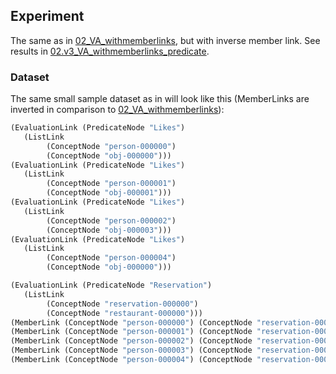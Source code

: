 ﻿## Experiment

The same as in [02_VA_withmemberlinks](../02_VA_withmemberlinks/),
but with inverse member link. See results in
[02.v3_VA_withmemberlinks_predicate](../02.v3_VA_withmemberlinks_predicate/).

### Dataset

The same small sample dataset as in  will look like this (MemberLinks
are inverted in comparison to [02_VA_withmemberlinks](../02_VA_withmemberlinks/)):

```scheme
(EvaluationLink (PredicateNode "Likes")
   (ListLink
        (ConceptNode "person-000000")
        (ConceptNode "obj-000000")))
(EvaluationLink (PredicateNode "Likes")
   (ListLink
        (ConceptNode "person-000001")
        (ConceptNode "obj-000001")))
(EvaluationLink (PredicateNode "Likes")
   (ListLink
        (ConceptNode "person-000002")
        (ConceptNode "obj-000003")))
(EvaluationLink (PredicateNode "Likes")
   (ListLink
        (ConceptNode "person-000004")
        (ConceptNode "obj-000000")))

(EvaluationLink (PredicateNode "Reservation")
   (ListLink
        (ConceptNode "reservation-000000")
        (ConceptNode "restaurant-000000")))
(MemberLink (ConceptNode "person-000000") (ConceptNode "reservation-000000"))
(MemberLink (ConceptNode "person-000001") (ConceptNode "reservation-000000"))
(MemberLink (ConceptNode "person-000002") (ConceptNode "reservation-000000"))
(MemberLink (ConceptNode "person-000003") (ConceptNode "reservation-000000"))
(MemberLink (ConceptNode "person-000004") (ConceptNode "reservation-000000"))
```


